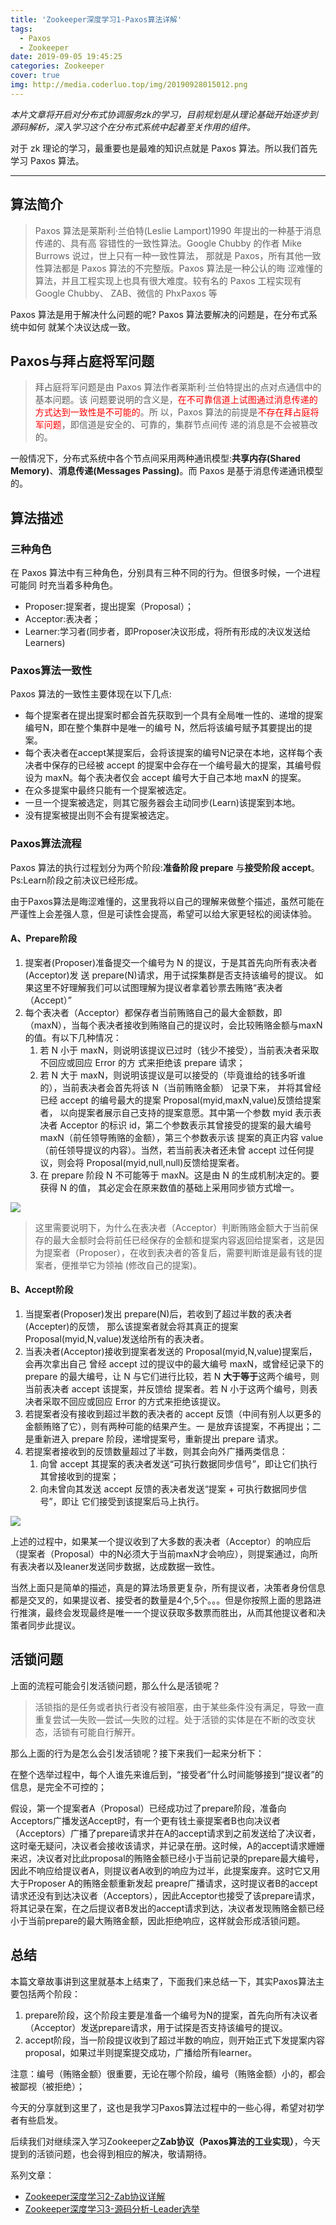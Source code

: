 ```yaml
---
title: 'Zookeeper深度学习1-Paxos算法详解'
tags:
  - Paxos
  - Zookeeper
date: 2019-09-05 19:45:25
categories: Zookeeper
cover: true
img: http://media.coderluo.top/img/20190928015012.png
---
```




*本片文章将开启对分布式协调服务zk的学习，目前规划是从理论基础开始逐步到源码解析，深入学习这个在分布式系统中起着至关作用的组件。*

对于 zk 理论的学习，最重要也是最难的知识点就是 Paxos 算法。所以我们首先学习 Paxos 算法。

-------------

## 算法简介

>Paxos 算法是莱斯利·兰伯特(Leslie Lamport)1990 年提出的一种基于消息传递的、具有高 容错性的一致性算法。Google Chubby 的作者 Mike Burrows 说过，世上只有一种一致性算法， 那就是 Paxos，所有其他一致性算法都是 Paxos 算法的不完整版。Paxos 算法是一种公认的晦 涩难懂的算法，并且工程实现上也具有很大难度。较有名的 Paxos 工程实现有 Google Chubby、 ZAB、微信的 PhxPaxos 等

Paxos 算法是用于解决什么问题的呢? Paxos 算法要解决的问题是，在分布式系统中如何 就某个决议达成一致。

## Paxos与拜占庭将军问题



> 拜占庭将军问题是由 Paxos 算法作者莱斯利·兰伯特提出的点对点通信中的基本问题。该 问题要说明的含义是，<font color='red'>在不可靠信道上试图通过消息传递的方式达到一致性是不可能的</font>。所 以，Paxos 算法的前提是<font color='red'>不存在拜占庭将军问题</font>，即信道是安全的、可靠的，集群节点间传 递的消息是不会被篡改的。

一般情况下，分布式系统中各个节点间采用两种通讯模型:**共享内存(Shared Memory)**、**消息传递(Messages Passing)**。而 Paxos 是基于消息传递通讯模型的。

## 算法描述

### 三种角色

在 Paxos 算法中有三种角色，分别具有三种不同的行为。但很多时候，一个进程可能同 时充当着多种角色。 

- Proposer:提案者，提出提案（Proposal）；
- Acceptor:表决者；
- Learner:学习者(同步者，即Proposer决议形成，将所有形成的决议发送给Learners)

### Paxos算法一致性

Paxos 算法的一致性主要体现在以下几点:

- 每个提案者在提出提案时都会首先获取到一个具有全局唯一性的、递增的提案编号N，即在整个集群中是唯一的编号 N，然后将该编号赋予其要提出的提案。
- 每个表决者在accept某提案后，会将该提案的编号N记录在本地，这样每个表决者中保存的已经被 accept 的提案中会存在一个编号最大的提案，其编号假设为 maxN。每个表决者仅会 accept 编号大于自己本地 maxN 的提案。
- 在众多提案中最终只能有一个提案被选定。
- 一旦一个提案被选定，则其它服务器会主动同步(Learn)该提案到本地。
- 没有提案被提出则不会有提案被选定。



### Paxos算法流程



Paxos 算法的执行过程划分为两个阶段:**准备阶段 prepare** 与**接受阶段 accept**。Ps:Learn阶段之前决议已经形成。

由于Paxos算法是晦涩难懂的，这里我将以自己的理解来做整个描述，虽然可能在严谨性上会差强人意，但是可读性会提高，希望可以给大家更轻松的阅读体验。

#### A、Prepare阶段



1. 提案者(Proposer)准备提交一个编号为 N 的提议，于是其首先向所有表决者(Acceptor)发 送 prepare(N)请求，用于试探集群是否支持该编号的提议。 如果这里不好理解我们可以试图理解为提议者拿着钞票去贿赂“表决者（Accept）”
2. 每个表决者（Acceptor）都保存者当前贿赂自己的最大金额数，即（maxN），当每个表决者接收到贿赂自己的提议时，会比较贿赂金额与maxN的值。有以下几种情况：
   1. 若 N 小于 maxN，则说明该提议已过时（钱少不接受），当前表决者采取不回应或回应 Error 的方 式来拒绝该 prepare 请求；
   2. 若 N 大于 maxN，则说明该提议是可以接受的（毕竟谁给的钱多听谁的），当前表决者会首先将该 N（当前贿赂金额） 记录下来， 并将其曾经已经 accept 的编号最大的提案 Proposal(myid,maxN,value)反馈给提案者， 以向提案者展示自己支持的提案意愿。其中第一个参数 myid 表示表决者 Acceptor 的标识 id，第二个参数表示其曾接受的提案的最大编号 maxN（前任领导贿赂的金额），第三个参数表示该 提案的真正内容 value（前任领导提议的内容）。当然，若当前表决者还未曾 accept 过任何提议，则会将 Proposal(myid,null,null)反馈给提案者。
   3. 在 prepare 阶段 N 不可能等于 maxN。这是由 N 的生成机制决定的。要获得 N 的值， 其必定会在原来数值的基础上采用同步锁方式增一。 



![](https://tva1.sinaimg.cn/large/006y8mN6gy1g7ee1de1blj30qo0hg757.jpg)



> 这里需要说明下，为什么在表决者（Acceptor）判断贿赂金额大于当前保存的最大金额时会将前任已经保存的金额和提案内容返回给提案者，这是因为提案者（Proposer），在收到表决者的答复后，需要判断谁是最有钱的提案者，便推举它为领袖 (修改自己的提案)。

#### B、Accept阶段

1. 当提案者(Proposer)发出 prepare(N)后，若收到了超过半数的表决者(Accepter)的反馈， 那么该提案者就会将其真正的提案 Proposal(myid,N,value)发送给所有的表决者。
2. 当表决者(Acceptor)接收到提案者发送的 Proposal(myid,N,value)提案后，会再次拿出自己 曾经 accept 过的提议中的最大编号 maxN，或曾经记录下的 prepare 的最大编号，让 N 与它们进行比较，若 N **大于等于**这两个编号，则当前表决者 accept 该提案，并反馈给 提案者。若 N 小于这两个编号，则表决者采取不回应或回应 Error 的方式来拒绝该提议。
3. 若提案者没有接收到超过半数的表决者的 accept 反馈（中间有别人以更多的金额贿赂了它），则有两种可能的结果产生。一 是放弃该提案，不再提出；二是重新进入 prepare 阶段，递增提案号，重新提出 prepare 请求。
4. 若提案者接收到的反馈数量超过了半数，则其会向外广播两类信息：
   1. 向曾 accept 其提案的表决者发送“可执行数据同步信号”，即让它们执行其曾接收到的提案；
   2. 向未曾向其发送 accept 反馈的表决者发送“提案 + 可执行数据同步信号”，即让 它们接受到该提案后马上执行。



![](https://tva1.sinaimg.cn/large/006y8mN6gy1g7ee1h8hxej30j80ihmym.jpg)



上述的过程中，如果某一个提议收到了大多数的表决者（Acceptor）的响应后（提案者（Proposal）中的N必须大于当前maxN才会响应），则提案通过，向所有表决者以及leaner发送同步数据，达成数据一致性。



当然上面只是简单的描述，真是的算法场景更复杂，所有提议者，决策者身份信息都是交叉的，如果提议者、接受者的数量是4个,5个。。。但是你按照上面的思路进行推演，最终会发现最终是唯一一个提议获取多数票而胜出，从而其他提议者和决策者同步此提议。

## 活锁问题



上面的流程可能会引发活锁问题，那么什么是活锁呢？  

> 活锁指的是任务或者执行者没有被阻塞，由于某些条件没有满足，导致一直重复尝试—失败—尝试—失败的过程。处于活锁的实体是在不断的改变状态，活锁有可能自行解开。



那么上面的行为是怎么会引发活锁呢？接下来我们一起来分析下：

在整个选举过程中，每个人谁先来谁后到，“接受者”什么时间能够接到“提议者”的信息，是完全不可控的；

假设，第一个提案者A（Proposal）已经成功过了prepare阶段，准备向Acceptors广播发送Accept时，有一个更有钱土豪提案者B也向决议者（Acceptors）广播了prepare请求并在A的accept请求到之前发送给了决议者，这时毫无疑问，决议者会接收该请求，并记录在册。这时候，A的accept请求姗姗来迟，决议者对比此proposal的贿赂金额已经小于当前记录的prepare最大编号，因此不响应给提议者A，则提议者A收到的响应为过半，此提案废弃。这时它又用大于Proposer A的贿赂金额重新发起 preapre广播请求，这时提议者B的accept请求还没有到达决议者（Acceptors），因此Acceptor也接受了该prepare请求，将其记录在案，在之后提议者B发出的accept请求到达，决议者发现贿赂金额已经小于当前prepare的最大贿赂金额，因此拒绝响应，这样就会形成活锁问题。



## 总结

本篇文章故事讲到这里就基本上结束了，下面我们来总结一下，其实Paxos算法主要包括两个阶段：

1. prepare阶段，这个阶段主要是准备一个编号为N的提案，首先向所有决议者（Acceptor）发送prepare请求，用于试探是否支持该编号的提议。
2. accept阶段，当一阶段提议收到了超过半数的响应，则开始正式下发提案内容proposal，如果过半则提案提交成功，广播给所有learner。

注意：编号（贿赂金额）很重要，无论在哪个阶段，编号（贿赂金额）小的，都会被鄙视（被拒绝）；



今天的分享就到这里了，这也是我学习Paxos算法过程中的一些心得，希望对初学者有些启发。

后续我们对继续深入学习Zookeeper之**Zab协议（Paxos算法的工业实现）**，今天提到的活锁问题，也会得到相应的解决，敬请期待。

系列文章：
- [Zookeeper深度学习2-Zab协议详解](http://coderluo.top/2019/09/08/zookeeper/zookeeper-shen-du-xue-xi-2-zab-xie-yi-xiang-jie/)
- [Zookeeper深度学习3-源码分析-Leader选举](http://coderluo.top/2019/09/08/zookeeper/zookeeper-shen-du-xue-xi-3-yuan-ma-fen-xi-leader-xuan-ju/)



















